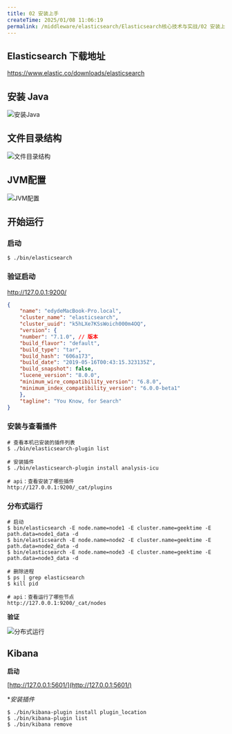 ```yaml
---
title: 02 安装上手
createTime: 2025/01/08 11:06:19
permalink: /middleware/elasticsearch/Elasticsearch核心技术与实战/02 安装上手/
---
```


## Elasticsearch 下载地址

https://www.elastic.co/downloads/elasticsearch

## 安装 Java

![安装Java](/images/middleware/redis/elasticsearch/02/安装Java.png)

## 文件目录结构

![文件目录结构](/images/middleware/redis/elasticsearch/02/文件目录结构.png)

## JVM配置

![JVM配置](/images/middleware/redis/elasticsearch/02/JVM配置.png)

## 开始运行

### 启动

```
$ ./bin/elasticsearch

```

### 验证启动

http://127.0.0.1:9200/

```json
{
    "name": "edydeMacBook-Pro.local",
    "cluster_name": "elasticsearch",
    "cluster_uuid": "k5hLXe7KSsWoich000m4OQ",
    "version": {
    "number": "7.1.0", // 版本
    "build_flavor": "default",
    "build_type": "tar",
    "build_hash": "606a173",
    "build_date": "2019-05-16T00:43:15.323135Z",
    "build_snapshot": false,
    "lucene_version": "8.0.0",
    "minimum_wire_compatibility_version": "6.8.0",
    "minimum_index_compatibility_version": "6.0.0-beta1"
    },
    "tagline": "You Know, for Search"
}
```

### 安装与查看插件

```shell
# 查看本机已安装的插件列表
$ ./bin/elasticsearch-plugin list

# 安装插件
$ ./bin/elasticsearch-plugin install analysis-icu

# api：查看安装了哪些插件
http://127.0.0.1:9200/_cat/plugins
```

### 分布式运行

```shell
# 启动
$ bin/elasticsearch -E node.name=node1 -E cluster.name=geektime -E path.data=node1_data -d
$ bin/elasticsearch -E node.name=node2 -E cluster.name=geektime -E path.data=node2_data -d
$ bin/elasticsearch -E node.name=node3 -E cluster.name=geektime -E path.data=node3_data -d

# 删除进程
$ ps | grep elasticsearch
$ kill pid

# api：查看运行了哪些节点
http://127.0.0.1:9200/_cat/nodes
```

**验证**

![分布式运行](/images/middleware/redis/elasticsearch/02/分布式运行.png)

## Kibana

**启动**

[http://127.0.0.1:5601/](http://127.0.0.1:5601/)


**安装插件*

```
$ ./bin/kibana-plugin install plugin_location
$ ./bin/kibana-plugin list
$ ./bin/kibana remove
```